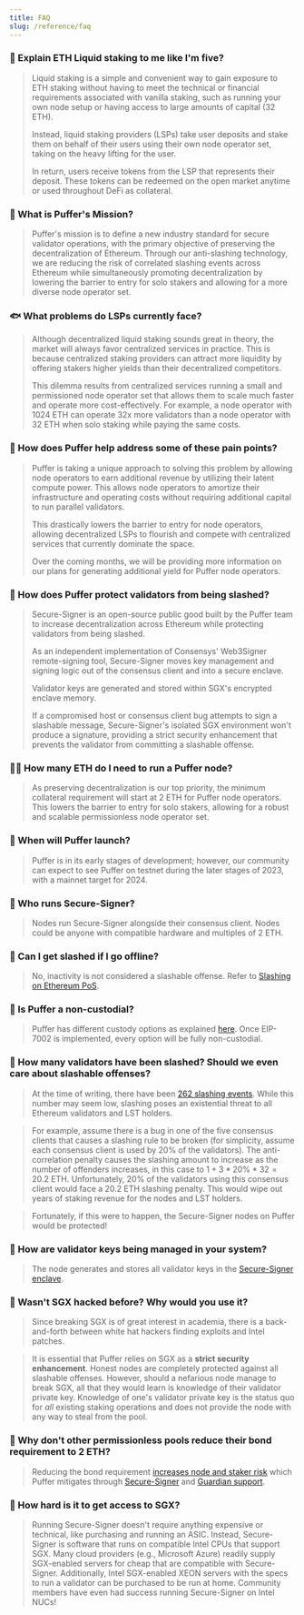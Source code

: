 ```yaml
---
title: FAQ
slug: /reference/faq
---
```


### 🐡 Explain ETH Liquid staking to me like I'm five?

> Liquid staking is a simple and convenient way to gain exposure to ETH staking without having to meet the technical or financial requirements associated with vanilla staking, such as running your own node setup or having access to large amounts of capital (32 ETH).
> 
> Instead, liquid staking providers (LSPs) take user deposits and stake them on behalf of their users using their own node operator set, taking on the heavy lifting for the user.
> 
> In return, users receive tokens from the LSP that represents their deposit. These tokens can be redeemed on the open market anytime or used throughout DeFi as collateral.


### 🐙 What is Puffer's Mission?

> Puffer's mission is to define a new industry standard for secure validator operations, with the primary objective of preserving the decentralization of Ethereum.
> Through our anti-slashing technology, we are reducing the risk of correlated slashing events across Ethereum while simultaneously promoting decentralization by lowering the barrier to entry for solo stakers and allowing for a more diverse node operator set.

### 🐟 What problems do LSPs currently face?

> Although decentralized liquid staking sounds great in theory, the market will always favor centralized services in practice. This is because centralized staking providers can attract more liquidity by offering stakers higher yields than their decentralized competitors.
> 
> This dilemma results from centralized services running a small and permissioned node operator set that allows them to scale much faster and operate more cost-effectively. For example, a node operator with 1024 ETH can operate 32x more validators than a node operator with 32 ETH when solo staking while paying the same costs.

### 🦈 How does Puffer help address some of these pain points?

> Puffer is taking a unique approach to solving this problem by allowing node operators to earn additional revenue by utilizing their latent compute power. This allows node operators to amortize their infrastructure and operating costs without requiring additional capital to run parallel validators.
> 
> This drastically lowers the barrier to entry for node operators, allowing decentralized LSPs to flourish and compete with centralized services that currently dominate the space. 
> 
> Over the coming months, we will be providing more information on our plans for generating additional yield for Puffer node operators.

### 🦑 How does Puffer protect validators from being slashed?

> Secure-Signer is an open-source public good built by the Puffer team to increase decentralization across Ethereum while protecting validators from being slashed.
> 
> As an independent implementation of Consensys' Web3Signer remote-signing tool, Secure-Signer moves key management and signing logic out of the consensus client and into a secure enclave.
> 
> Validator keys are generated and stored within SGX's encrypted enclave memory.
> 
> If a compromised host or consensus client bug attempts to sign a slashable message, Secure-Signer's isolated SGX environment won't produce a signature, providing a strict security enhancement that prevents the validator from committing a slashable offense.

### 🧜‍♀️ How many ETH do I need to run a Puffer node?
> As preserving decentralization is our top priority, the minimum collateral requirement will start at 2 ETH for Puffer node operators. This lowers the barrier to entry for solo stakers, allowing for a robust and scalable permissionless node operator set.

### 🐢 When will Puffer launch? 

> Puffer is in its early stages of development; however, our community can expect to see Puffer on testnet during the later stages of 2023, with a mainnet target for 2024.

### 🦞 Who runs Secure-Signer?

> Nodes run Secure-Signer alongside their consensus client. Nodes could be anyone with compatible hardware and multiples of 2 ETH.

### 🦐 Can I get slashed if I go offline?

> No, inactivity is not considered a slashable offense. Refer to [Slashing on Ethereum PoS](background/slash.md).

### 🦭 Is Puffer a non-custodial?

> Puffer has different custody options as explained [here](../docs/arch/overview.md#nodes). Once EIP-7002 is implemented, every option will be fully non-custodial.

### 🪼 How many validators have been slashed? Should we even care about slashable offenses?

> At the time of writing, there have been [262 slashing events](https://beaconcha.in/validators/slashings). While this number may seem low, slashing poses an existential threat to all Ethereum validators and LST holders.

> For example, assume there is a bug in one of the five consensus clients that causes a slashing rule to be broken (for simplicity, assume each consensus client is used by 20% of the validators). The anti-correlation penalty causes the slashing amount to increase as the number of offenders increases, in this case to $1 + 3*20\%*32 = 20.2$ ETH. Unfortunately, 20% of the validators using this consensus client would face a 20.2 ETH slashing penalty. This would wipe out years of staking revenue for the nodes and LST holders.

> Fortunately, if this were to happen, the Secure-Signer nodes on Puffer would be protected!

### 🐳 How are validator keys being managed in your system?

> The node generates and stores all validator keys in the [Secure-Signer enclave](tech/securesigner#where-is-it-run).

### 🐠 Wasn't SGX hacked before? Why would you use it?

> Since breaking SGX is of great interest in academia, there is a back-and-forth between white hat hackers finding exploits and Intel patches.

> It is essential that Puffer relies on SGX as a **strict security enhancement**. Honest nodes are completely protected against all slashable offenses. However, should a nefarious node manage to break SGX, all that they would learn is knowledge of their validator private key. Knowledge of one's validator private key is the status quo for _all_ existing staking operations and does not provide the node with any way to steal from the pool.

### 🐊 Why don't other permissionless pools reduce their bond requirement to 2 ETH?

> Reducing the bond requirement [increases node and staker risk](../docs/background/slash.md#liquid-staking-protocol-considerations) which Puffer mitigates through [Secure-Signer](tech/securesigner#what-is-it) and [Guardian support](../docs/arch/overview.md#guardians).

### 🪸 How hard is it to get access to SGX?
> Running Secure-Signer doesn't require anything expensive or technical, like purchasing and running an ASIC. Instead, Secure-Signer is software that runs on compatible Intel CPUs that support SGX. Many cloud providers (e.g., Microsoft Azure) readily supply SGX-enabled servers for cheap that are compatible with Secure-Signer. Additionally, Intel SGX-enabled XEON servers with the specs to run a validator can be purchased to be run at home. Community members have even had success running Secure-Signer on Intel NUCs!


